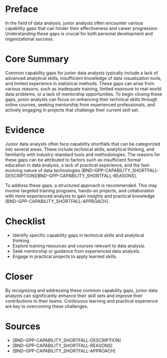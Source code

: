 # Preface
In the field of data analysis, junior analysts often encounter various capability gaps that can hinder their effectiveness and career progression. Understanding these gaps is crucial for both personal development and organizational success.

# Core Summary
Common capability gaps for junior data analysts typically include a lack of advanced analytical skills, insufficient knowledge of data visualization tools, and limited experience in statistical methods. These gaps can arise from various reasons, such as inadequate training, limited exposure to real-world data problems, or a lack of mentorship opportunities. To begin closing these gaps, junior analysts can focus on enhancing their technical skills through online courses, seeking mentorship from experienced professionals, and actively engaging in projects that challenge their current skill set.

# Evidence
Junior data analysts often face capability shortfalls that can be categorized into several areas. These include technical skills, analytical thinking, and familiarity with industry-standard tools and methodologies. The reasons for these gaps can be attributed to factors such as insufficient formal education in data analysis, a lack of practical experience, and the fast-evolving nature of data technologies [BND–GPP-CAPABILITY_SHORTFALL-DESCRIPTION][BND–GPP-CAPABILITY_SHORTFALL-REASONS]. 

To address these gaps, a structured approach is recommended. This may involve targeted training programs, hands-on projects, and collaboration with more experienced analysts to gain insights and practical knowledge [BND–GPP-CAPABILITY_SHORTFALL-APPROACH]. 

# Checklist
- Identify specific capability gaps in technical skills and analytical thinking.
- Explore training resources and courses relevant to data analysis.
- Seek mentorship or guidance from experienced data analysts.
- Engage in practical projects to apply learned skills.

# Closer
By recognizing and addressing these common capability gaps, junior data analysts can significantly enhance their skill sets and improve their contributions to their teams. Continuous learning and practical experience are key to overcoming these challenges.

# Sources
- [BND–GPP-CAPABILITY_SHORTFALL-DESCRIPTION]
- [BND–GPP-CAPABILITY_SHORTFALL-REASONS]
- [BND–GPP-CAPABILITY_SHORTFALL-APPROACH]